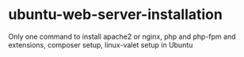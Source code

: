 # ubuntu-web-server-installation
Only one command to install apache2 or nginx, php and php-fpm and extensions, composer setup, linux-valet setup in Ubuntu
